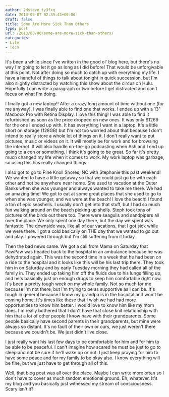 ```yaml
---
author: 2dsteve_ty3fxq
date: 2013-03-07 02:39:43+00:00
draft: false
title: Some Are More Sick Than Others
type: post
url: /2013/03/06/some-are-more-sick-than-others/
categories:
- Life
- Tech
---
```


It's been a while since I've written in the good ol' blog here, but there's no way I'm going to let it go as long as I did before! That would be unforgivable at this point. Not after doing so much to catch up with everything my life. I have a handful of things to talk about tonight in quick succession, but I'm also slightly distracted by watching this show about the circus on Hulu. Hopefully I can write a paragraph or two before I get distracted and can't focus on what I'm doing.

I finally got a new laptop!! After a crazy long amount of time without one (for me anyway), I was finally able to find one that works. I ended up with a 13" Macbook Pro with Retina Display. I love this thing! I was able to find it refurbished as soon as the price dropped on new ones. It was only $1269 for the one I ended up with. It has everything I want in a laptop. It's a little short on storage (128GB) but I'm not too worried about that because I don't intend to really store a whole lot of things on it. I don't really want to put pictures, music or videos on it. It will mostly be for work and for browsing the internet. It will also handle on-the-go podcasting when Ash and I end up going to a con or something. I think it's going to be great. So far it's pretty much changed my life when it comes to work. My work laptop was garbage, so using this has really changed things.

I also got to go to Pine Knoll Shores, NC with Stephanie this past weekend! We wanted to have a little getaway so that we could just go be with each other and not be anywhere near home. She used to vacation at the Outer Banks when she was younger and always wanted to take me there. We had an amazing time! We got to eat at some great places that she used to go to when she was younger, and we were at the beach! I love the beach! I found a ton of epic seashells. I usually don't get into that stuff, but I had so much fun walking around on the beach picking up shells. Steph took tons of pictures of the birds out there too. There were seagulls and sandpipers all over the place. We only spent one day there, but the day we spent was fantastic. The downside was, like all of our vacations, that I got sick while we were there. I got a cold basically on THE day that we wanted to go out and play. I powered through but I'm still suffering from it today.

Then the bad news came. We got a call from Mama on Saturday that PawPaw was headed back to the hospital in an ambulance because he was dehydrated again. This was the second time in a week that he had been on a ride to the hospital and it looks like this will be his last trip there. They took him in on Saturday and by early Tuesday morning they had called all of the family in. They ended up taking him off the fluids due to his lungs filling up, and he's basically just on enough drugs to keep him comfortable right now. It's been a pretty tough week on my whole family. Not so much for me because I'm not there, but I'm trying to be as supportive as I can be. It's tough in general because I know my grandpa is in the hospital and won't be coming home. It's times like these that I wish we had had more opportunities to know him better. I would love to know him like my mom does. I'm really bothered that I don't have that close knit relationship with him that a lot of other people I know have with their grandparents. Some people basically have second parents in their grandparents, but mine were always so distant. It's no fault of their own or ours, we just weren't there because we couldn't be. We just didn't live close.

I just really want his last few days to be comfortable for him and for him to be able to be peaceful. I can't imagine how scared he must be just to go to sleep and not be sure if he'll wake up or not. I just keep praying for him to have some peace and for my family to be okay also. I know everything will be fine, but we just have to get through all of this.

Well, that blog post was all over the place. Maybe I can write more often so I don't have to cover as much random emotional ground. Eh, whatever. It's my blog and you basically just witnessed my stream of consciousness. Scary isn't it?
